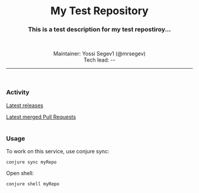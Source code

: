 <h1 align="center">
    My Test Repository
</h1>
<h3 align="center">
    This is a test description for my test repostiroy...
</h3>
<br />
<p align="center">
    Maintainer: Yossi Segev1 (@mrsegev) <br />
    Tech lead: --
</p>

---
<br />

### Activity

[Latest releases](https://github.com/TailorBrands/myRepo/actions?query=workflow%3ARelease)

[Latest merged Pull Requests](https://github.com/TailorBrands/myRepo/pulls?q=is%3Apr+is%3Aclosed+is%3Amerged+)
<br /><br />
### Usage

To work on this service, use conjure sync:
```
conjure sync myRepo
```

Open shell:
```
conjure shell myRepo
```
